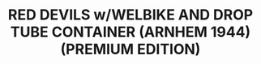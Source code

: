 ---
layout: product
title: "RED DEVILS w/WELBIKE AND DROP TUBE CONTAINER (ARNHEM 1944) (PREMIUM EDITION)"
price: "2800" 
desc: "Maketa"
img_path: "/assets/img/DRA6585.webp"
brand: "Dragon"
available: false
special_offer: false
new: false
soon: false
cat: "010000"
subcat: "010600"
subsubcat: "0N/A"
sifra: "DRA6585"
popular: false
spec: false
---